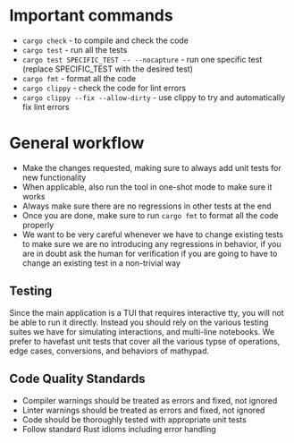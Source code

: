 # Important commands

- `cargo check` - to compile and check the code
- `cargo test` - run all the tests
- `cargo test SPECIFIC_TEST -- --nocapture` - run one specific test (replace
  SPECIFIC_TEST with the desired test)
- `cargo fmt` - format all the code
- `cargo clippy` - check the code for lint errors
- `cargo clippy --fix --allow-dirty` - use clippy to try and automatically fix
  lint errors

# General workflow

- Make the changes requested, making sure to always add unit tests for new
  functionality
- When applicable, also run the tool in one-shot mode to make sure it works
- Always make sure there are no regressions in other tests at the end
- Once you are done, make sure to run `cargo fmt` to format all the code properly
- We want to be very careful whenever we have to change existing tests to make
  sure we are no introducing any regressions in behavior, if you are in doubt
  ask the human for verification if you are going to have to change an existing
  test in a non-trivial way

## Testing

Since the main application is a TUI that requires interactive tty, you will not
be able to run it directly. Instead you should rely on the various testing
suites we have for simulating interactions, and multi-line notebooks. We prefer
to havefast unit tests that cover all the various typse of operations, edge
cases, conversions, and behaviors of mathypad.

## Code Quality Standards
- Compiler warnings should be treated as errors and fixed, not ignored
- Linter warnings should be treated as errors and fixed, not ignored
- Code should be thoroughly tested with appropriate unit tests
- Follow standard Rust idioms including error handling
